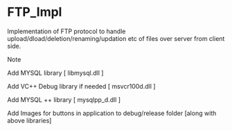 FTP_Impl
========

Implementation of FTP protocol to handle upload/dload/deletion/renaming/updation etc
of files over server from client side.

Note

  Add MYSQL library [ libmysql.dll ]
  
  Add VC++ Debug library if needed [ msvcr100d.dll ]
  
  Add MYSQL ++ library [ mysqlpp_d.dll ]
  
  Add Images for buttons in application to debug/release folder [along with above libraries]
